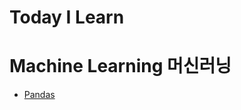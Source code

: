 Today I Learn
===============

# Machine Learning 머신러닝
* [Pandas](https://github.com/JAEHYUNYUK/python/blob/main/Pandas/Pandas.md)
